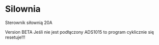 # Silownia
Sterownik siłownią 20A

Version BETA
Jeśli nie jest podłączony ADS1015 to program cyklicznie się resetuje!!!

